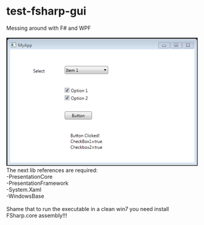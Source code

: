 # test-fsharp-gui
Messing around with F# and WPF<br><br>
![Screenshot](https://github.com/chespinoza/test-fsharp-gui/blob/master/img/Screenshot.PNG)
<br>
The next lib references are required:<br>
-PresentationCore<br>
-PresentationFramework<br>
-System.Xaml<br>
-WindowsBase<br>
<br>
Shame that to run the executable in a clean win7 you need install FSharp.core assembly!!!
